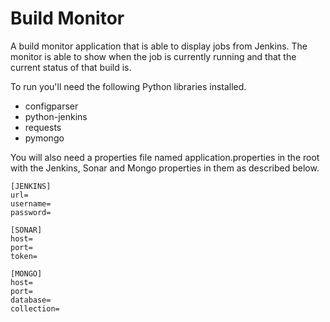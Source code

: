 # Build Monitor

A build monitor application that is able to display jobs from Jenkins. The monitor is able to show when the job is currently running and that the current status of that build is.

To run you'll need the following Python libraries installed.

- configparser
- python-jenkins
- requests
- pymongo

You will also need a properties file named application.properties in the root with the Jenkins, Sonar and Mongo properties in them as described below.

    [JENKINS]
    url=
    username=
    password=

    [SONAR]
    host=
    port=
    token=

    [MONGO]
    host=
    port=
    database=
    collection=
